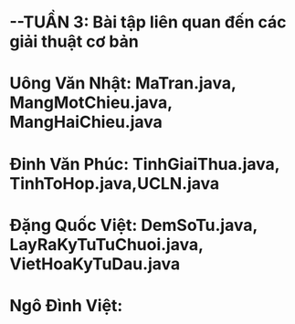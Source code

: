 # --TUẦN 3: Bài tập liên quan đến các giải thuật cơ bản
# Uông Văn Nhật: MaTran.java, MangMotChieu.java, MangHaiChieu.java
# Đinh Văn Phúc: TinhGiaiThua.java, TinhToHop.java,UCLN.java
# Đặng Quốc Việt: DemSoTu.java, LayRaKyTuTuChuoi.java, VietHoaKyTuDau.java
# Ngô Đình Việt:
